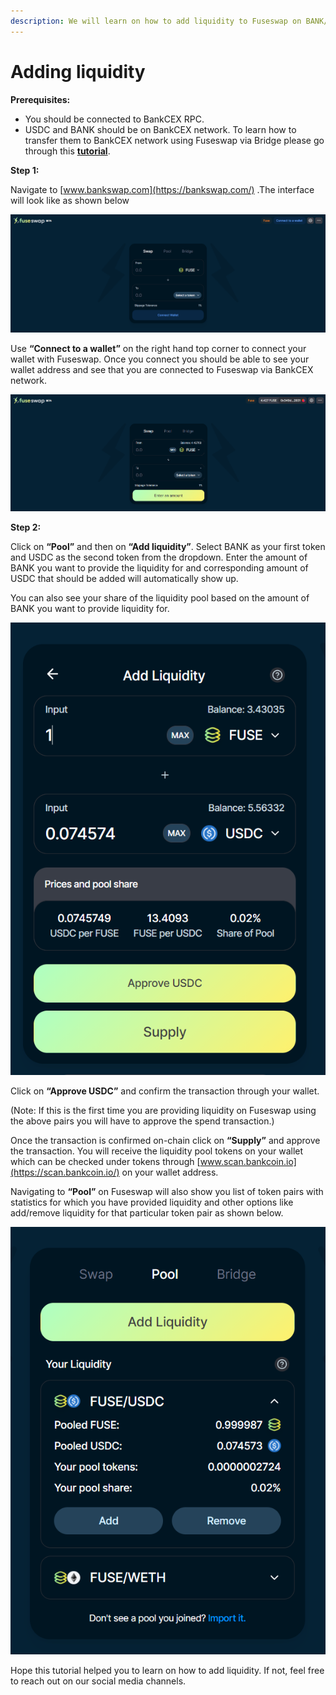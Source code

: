```yaml
---
description: We will learn on how to add liquidity to Fuseswap on BANK/USDC pair.
---
```


# Adding liquidity

**Prerequisites:**

* You should be connected to BankCEX RPC.
* USDC and BANK should be on BankCEX network. To learn how to transfer them to BankCEX network using Fuseswap via Bridge please go through this [**tutorial**](https://docs.bankcexchain.io/the-fuse-chain/token-bridges/transfer-fuse-using-bridge-on-bankswap).

**Step 1:**

Navigate to [www.bankswap.com](https://bankswap.com/) .The interface will look like as shown below

![](../.gitbook/assets/0%20%287%29.png)

Use **“Connect to a wallet”** on the right hand top corner to connect your wallet with Fuseswap. Once you connect you should be able to see your wallet address and see that you are connected to Fuseswap via BankCEX network.

![](../.gitbook/assets/1%20%2810%29.png)

  
**Step 2:**

Click on **“Pool”** and then on **“Add liquidity”**. Select BANK as your first token and USDC as the second token from the dropdown. Enter the amount of BANK you want to provide the liquidity for and corresponding amount of USDC that should be added will automatically show up.

You can also see your share of the liquidity pool based on the amount of BANK you want to provide liquidity for.

![](../.gitbook/assets/2%20%2810%29.png)

Click on **“Approve USDC”** and confirm the transaction through your wallet.

\(Note: If this is the first time you are providing liquidity on Fuseswap using the above pairs you will have to approve the spend transaction.\)

Once the transaction is confirmed on-chain click on **“Supply”** and approve the transaction. You will receive the liquidity pool tokens on your wallet which can be checked under tokens through [www.scan.bankcoin.io](https://scan.bankcoin.io/) on your wallet address.

Navigating to **“Pool”** on Fuseswap will also show you list of token pairs with statistics for which you have provided liquidity and other options like add/remove liquidity for that particular token pair as shown below.

![](../.gitbook/assets/3%20%289%29.png)

Hope this tutorial helped you to learn on how to add liquidity. If not, feel free to reach out on our social media channels.

